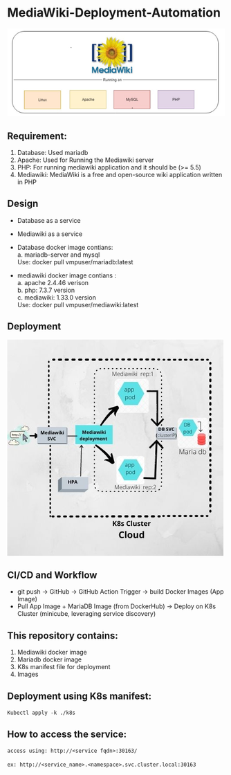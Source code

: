 # MediaWiki-Deployment-Automation

![](images/mediawiki.PNG)                                            

Requirement:
------------
1. Database: Used mariadb
2. Apache: Used for Running the Mediawiki server 
3. PHP: For running mediawiki application and it should be (>= 5.5) 
4. Mediawiki: MediaWiki is a free and open-source wiki application written in PHP

Design
-------
  - Database as a service
  - Mediawiki as a service
  
  - Database docker image contians:                                                                                                                       
      a. mariadb-server and mysql                                                                                             
      Use: docker pull vmpuser/mariadb:latest    
      
  - mediawiki docker image contians :                                                                                                    
      a. apache 2.4.46 verison                                                                                                                 
      b. php: 7.3.7 version                                                                                                                 
      c. mediawiki: 1.33.0 version                                                                                                                 
      Use: docker pull vmpuser/mediawiki:latest       
      
      
Deployment
----------
 ![](images/Mediawiki%20SVC.jpg) 
 

CI/CD and Workflow
------------------
  - git push -> GitHub -> GitHub Action Trigger -> build Docker Images (App Image)
  - Pull App Image + MariaDB Image (from DockerHub) -> Deploy on K8s Cluster (minicube, leveraging service discovery)

 
This repository contains:
--------------------------- 
  1. Mediawiki docker image
  2. Mariadb docker image
  3. K8s manifest file for deployment
  4. Images

Deployment using K8s manifest:
------------------------------
    Kubectl apply -k ./k8s

How to access the service:
--------------------------
    access using: http://<service fqdn>:30163/
    
    ex: http://<service_name>.<namespace>.svc.cluster.local:30163
